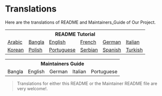 # Translations

Here are the translations of README and Maintainers_Guide of Our Project.

<table>
  <tr>
    <th colspan="6">README Tutorial</th>
  </tr>
  <tr>
    <td><a href="README/ARABIC.md">Arabic</a></td>
    <td><a href="README/BANGLA.md">Bangla</a></td>
    <td><a href="../README.md">English</a></td>
    <td><a href="README/FRENCH.md">French</a></td>
    <td><a href="README/German.md">German</a></td>
    <td><a href="README/ITALIAN.md">Italian</a></td>
  </tr>
  <tr>
    <td><a href="README/KOREAN.md">Korean</a></td>
    <td><a href="README/POLISH.md">Polish</a></td>
    <td><a href="README/PORTUGUESE.md">Portuguese</a></td>
    <td><a href="README/SERBIAN.md">Serbian</a></td>
    <td><a href="README/SPANISH.md">Spanish</a></td>
    <td><a href="README/TURKISH.md">Turkish</a></td>
  </tr>
</table>

<table align="center">
  <tr>
    <th colspan="5">Maintainers Guide</th>
  </tr>
  <tr>
    <td><a href="maintainer_guide/maintainer_guide_bangla.md"></a>Bangla</td>
    <td><a href="../maintainer_guide.md"></a>English</td>
    <td><a href="maintainer_guide/maintainer_guide_german.md"></a>German</td>
    <td><a href="maintainer_guide/maintainer_guide_italian.md"></a>Italian</td>
    <td><a href="maintainer_guide/maintainer_guide_portuguese.md"></a>Portuguese</td>
  </tr>
</table>

> Translations for either this README or the Maintainer README file are very welcome!.
